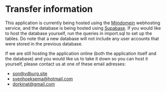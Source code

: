 # Transfer information

This application is currently being hosted using the [Mijndomein](https://www.mijndomein.nl/) webhosting service, and the database is being hosted using [Supabase](https://supabase.com/). If you would like to host the database yourself, run the queries in import.sql to set up the tables. Do note that a new database will not include any user accounts that were stored in the previous database.

If we are still hosting the application online (both the application itself and the database) and you would like us to take it down so you can host it yourself, please contact us at one of these email adresses:

-   son@vdburg.site
-   svenhoeksema@hotmail.com
-   dorkinat@gmail.com
